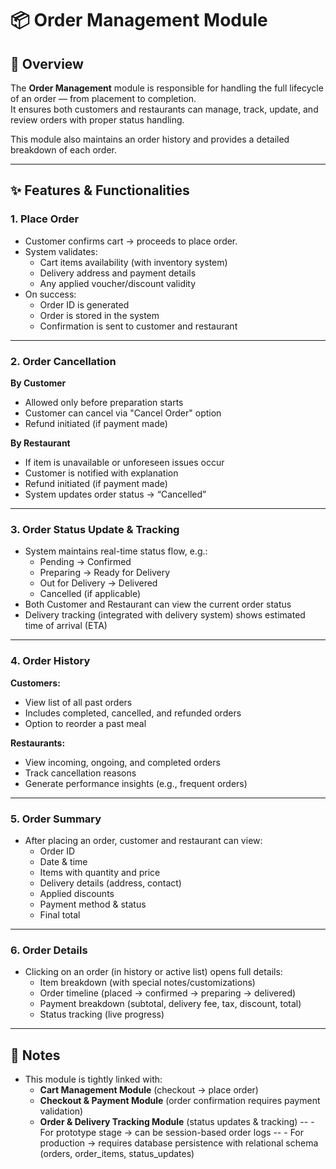 # 📦 Order Management Module

## 📌 Overview

The **Order Management** module is responsible for handling the full lifecycle of an order — from placement to completion.  
It ensures both customers and restaurants can manage, track, update, and review orders with proper status handling.

This module also maintains an order history and provides a detailed breakdown of each order.

---

## ✨ Features & Functionalities

### 1. Place Order
- Customer confirms cart → proceeds to place order.
- System validates:
  - Cart items availability (with inventory system)
  - Delivery address and payment details
  - Any applied voucher/discount validity
- On success:
  - Order ID is generated
  - Order is stored in the system
  - Confirmation is sent to customer and restaurant

---

### 2. Order Cancellation

**By Customer**
- Allowed only before preparation starts
- Customer can cancel via "Cancel Order" option
- Refund initiated (if payment made)

**By Restaurant**
- If item is unavailable or unforeseen issues occur
- Customer is notified with explanation
- Refund initiated (if payment made)
- System updates order status → “Cancelled”

---

### 3. Order Status Update & Tracking
- System maintains real-time status flow, e.g.:
  - Pending → Confirmed
  - Preparing → Ready for Delivery
  - Out for Delivery → Delivered
  - Cancelled (if applicable)
- Both Customer and Restaurant can view the current order status
- Delivery tracking (integrated with delivery system) shows estimated time of arrival (ETA)

---

### 4. Order History

**Customers:**
- View list of all past orders
- Includes completed, cancelled, and refunded orders
- Option to reorder a past meal

**Restaurants:**
- View incoming, ongoing, and completed orders
- Track cancellation reasons
- Generate performance insights (e.g., frequent orders)

---

### 5. Order Summary
- After placing an order, customer and restaurant can view:
  - Order ID
  - Date & time
  - Items with quantity and price
  - Delivery details (address, contact)
  - Applied discounts
  - Payment method & status
  - Final total

---

### 6. Order Details
- Clicking on an order (in history or active list) opens full details:
  - Item breakdown (with special notes/customizations)
  - Order timeline (placed → confirmed → preparing → delivered)
  - Payment breakdown (subtotal, delivery fee, tax, discount, total)
  - Status tracking (live progress)

---

## 📌 Notes

- This module is tightly linked with:
  - **Cart Management Module** (checkout → place order)
  - **Checkout & Payment Module** (order confirmation requires payment validation)
  - **Order & Delivery Tracking Module** (status updates & tracking)
-- - For prototype stage → can be session-based order logs
-- - For production → requires database persistence with relational schema (orders, order_items, status_updates)
